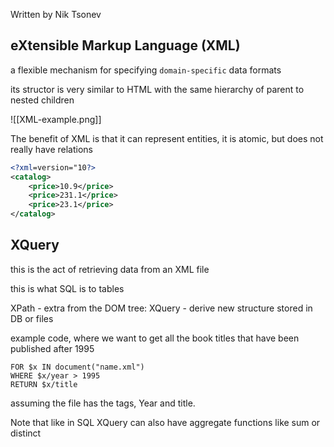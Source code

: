 Written by Nik Tsonev

## eXtensible Markup Language (XML)

a flexible mechanism for specifying `domain-specific` data formats

its structor is very similar to HTML with the same hierarchy of parent to nested children 

![[XML-example.png]]


The benefit of XML is that it can represent entities, it is atomic, but does not really have relations

```XML
<?xml=version="10?>
<catalog>
	<price>10.9</price>
	<price>231.1</price>
	<price>23.1</price>
</catalog>
```

## XQuery

this is the act of retrieving data from an XML file 

this is what SQL is to tables

XPath - extra from the DOM tree: 
XQuery - derive new structure
stored in DB or files

example code, where we want to get all the book titles that have been published after 1995

```XQuery
FOR $x IN document("name.xml")
WHERE $x/year > 1995
RETURN $x/title
```

assuming the file has the tags, Year and title. 

Note that like in SQL XQuery can also have aggregate functions like sum or distinct 